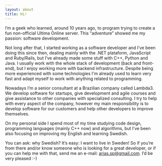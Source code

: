 ```yaml
---
layout: about
title: Hi!
---
```


I’m a geek who learned, around 10 years ago, to program trying to create a fun non-official Ultima Online server. This “adventure” showed me my passion: software development. 

Not long after that, I started working as a software developer and I’ve been doing this since then, dealing mainly with the .NET plataform, JavaScript and Ruby/Rails, but I’ve already made some stuff with C++, Python and Java. I usually work with the whole stack of development (back and front-end), but I enjoy working more with backend infrastructure. Despite being more experienced with some technologies I'm already used to learn very fast and adapt myself to work with anything related to programming.

Nowadays I’m a senior consultant at a Brazilian company called Lambda3. We develop software for startups, give development and agile courses and give assistance to other companies with specialized consulting. I try to help with every aspect of the company, however my main responsibility is to develop software for our customers and help other developers to improve themselves.

On my personal side I spend most of my time studying code design, programming languages (mainly C++ now) and algorithms, but I’ve been also focusing on improving my English and learning Swedish.

You can ask: why Swedish? It’s easy: I want to live in Sweden! So if you’re from there and/or know someone who is looking for a great developer, or if you can help me with that, send me an e-mail: <arias.sp@gmail.com>. I’d be very pleased :-)
